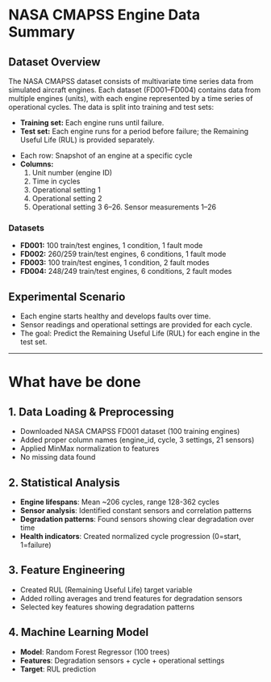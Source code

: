 # NASA CMAPSS Engine Data Summary

## Dataset Overview

The NASA CMAPSS dataset consists of multivariate time series data from simulated aircraft engines. Each dataset (FD001–FD004) contains data from multiple engines (units), with each engine represented by a time series of operational cycles. The data is split into training and test sets:

- **Training set:** Each engine runs until failure.
- **Test set:** Each engine runs for a period before failure; the Remaining Useful Life (RUL) is provided separately.

<!-- ### Data Structure -->
- Each row: Snapshot of an engine at a specific cycle
- **Columns:**
  1. Unit number (engine ID)
  2. Time in cycles
  3. Operational setting 1
  4. Operational setting 2
  5. Operational setting 3
  6–26. Sensor measurements 1–26

### Datasets
- **FD001:** 100 train/test engines, 1 condition, 1 fault mode
- **FD002:** 260/259 train/test engines, 6 conditions, 1 fault mode
- **FD003:** 100 train/test engines, 1 condition, 2 fault modes
- **FD004:** 248/249 train/test engines, 6 conditions, 2 fault modes

## Experimental Scenario
- Each engine starts healthy and develops faults over time.
- Sensor readings and operational settings are provided for each cycle.
- The goal: Predict the Remaining Useful Life (RUL) for each engine in the test set.

---

# What have be done

## 1. Data Loading & Preprocessing

- Downloaded NASA CMAPSS FD001 dataset (100 training engines)
- Added proper column names (engine_id, cycle, 3 settings, 21 sensors)
- Applied MinMax normalization to features
- No missing data found

## 2. Statistical Analysis

- **Engine lifespans**: Mean ~206 cycles, range 128-362 cycles
- **Sensor analysis**: Identified constant sensors and correlation patterns
- **Degradation patterns**: Found sensors showing clear degradation over time
- **Health indicators**: Created normalized cycle progression (0=start, 1=failure)

## 3. Feature Engineering

- Created RUL (Remaining Useful Life) target variable
- Added rolling averages and trend features for degradation sensors
- Selected key features showing degradation patterns

## 4. Machine Learning Model

- **Model**: Random Forest Regressor (100 trees)
- **Features**: Degradation sensors + cycle + operational settings
- **Target**: RUL prediction

